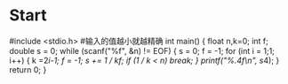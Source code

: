 # Start
#include <stdio.h>
#输入的值越小就越精确
int main()
{
	float n,k=0;
	int f;
	double s = 0;
	while (scanf("%f", &n) != EOF)
	{
		s = 0;
		f = -1;
		for (int i = 1;1; i++)
		{
			k =2*i-1;
			f *= -1;
			s += 1 / k*f;
			if (1 / k <  n)
				break;
		}
		printf("%.4f\n", s*4);
	}
	return 0;
}
